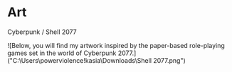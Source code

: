 # Art
Cyberpunk / Shell 2077

![Below, you will find my artwork inspired by the paper-based role-playing games set in the world of Cyberpunk 2077.]("C:\Users\powerviolence!kasia\Downloads\Shell 2077.png")
